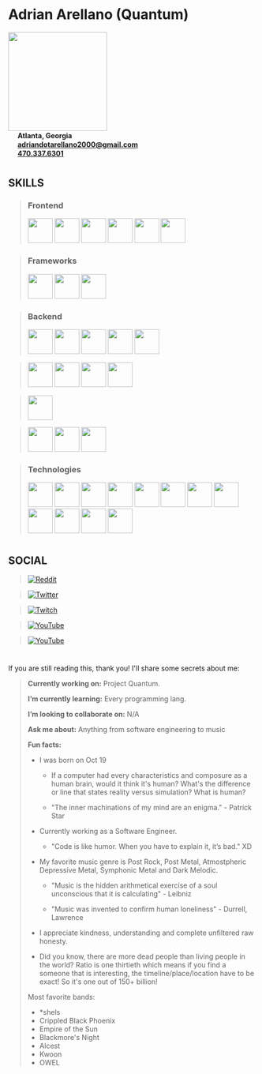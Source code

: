 <div>
    <h1><b>Adrian Arellano (Quantum)</b></h1>
    <img
        src = "https://i.redd.it/snoovatar/avatars/5597ed49-0ba1-4d47-9cf3-6685f8d2ab04.png"
        width = "200"
    />
</div>

<div>
    <img
        src = "https://cdn-icons-png.flaticon.com/512/684/684908.png"
        width = "15"
    />
    <span><b>Atlanta, Georgia</b></span>
</div>

<div>
    <img
        src = "https://cdn-icons-png.flaticon.com/512/5968/5968534.png"
        width = "15"
    />
    <span>
        <a href = "mailto:adriandotarellano2000@gmail.com">
            <b>adriandotarellano2000@gmail.com</b>
        </a>
    </span>
</div>

<div>
    <img
        src = "https://cdn-icons.flaticon.com/png/512/4423/premium/4423638.png?token=exp=1649207042~hmac=39cbc2f95f05b7193c145e7e40e79b89"
        width = "15"
    />
    <span>
        <a href = "tel:470-337-6301">
            <b>470.337.6301</b>
        </a>
    </span>
</div>

#

## **SKILLS**

> ### Frontend
> <img src = "https://cdn.jsdelivr.net/gh/devicons/devicon/icons/react/react-original.svg" width = "50"/>
> <img src = "https://cdn.jsdelivr.net/gh/devicons/devicon/icons/angularjs/angularjs-original.svg" width = "50"/>
> <img src = "https://cdn.jsdelivr.net/gh/devicons/devicon/icons/ruby/ruby-original.svg" width = "50"/>
> <img src = "https://cdn.jsdelivr.net/gh/devicons/devicon/icons/scala/scala-original.svg" width = "50"/>
> <img src = "https://cdn.jsdelivr.net/gh/devicons/devicon/icons/rust/rust-plain.svg" width = "50"/>
> <img src = "https://cdn.jsdelivr.net/gh/devicons/devicon/icons/kotlin/kotlin-original.svg" width = "50"/>

> ### Frameworks
> <img src = "https://cdn.jsdelivr.net/gh/devicons/devicon/icons/nextjs/nextjs-original.svg" width = "50"/>
> <img src = "https://cdn.jsdelivr.net/gh/devicons/devicon/icons/rails/rails-plain.svg" width = "50"/>
> <img src = "https://cdn.jsdelivr.net/gh/devicons/devicon/icons/django/django-plain.svg" width = "50"/>

> ### Backend
> <img src = "https://cdn.jsdelivr.net/gh/devicons/devicon/icons/python/python-original.svg" width = "50"/>
> <img src = "https://cdn.jsdelivr.net/gh/devicons/devicon/icons/dotnetcore/dotnetcore-original.svg" width = "50"/>
> <img src = "https://cdn.jsdelivr.net/gh/devicons/devicon/icons/csharp/csharp-original.svg" width = "50"/>
> <img src = "https://cdn.jsdelivr.net/gh/devicons/devicon/icons/nodejs/nodejs-original.svg" width = "50"/>
> <img src = "https://cdn.jsdelivr.net/gh/devicons/devicon/icons/php/php-original.svg" width = "50"/>

> <img src = "https://cdn.jsdelivr.net/gh/devicons/devicon/icons/postgresql/postgresql-original.svg" width = "50"/>
> <img src = "https://cdn.jsdelivr.net/gh/devicons/devicon/icons/mysql/mysql-original.svg" width = "50"/>
> <img src = "https://cdn.jsdelivr.net/gh/devicons/devicon/icons/oracle/oracle-original.svg" width = "50"/>
> <img src = "https://cdn.jsdelivr.net/gh/devicons/devicon/icons/graphql/graphql-plain.svg" width = "50"/>

> <img src = "https://cdn.jsdelivr.net/gh/devicons/devicon/icons/fastapi/fastapi-original.svg" width = "50"/>

> <img src = "https://cdn.jsdelivr.net/gh/devicons/devicon/icons/azure/azure-original.svg" width = "50"/>
> <img src = "https://cdn.jsdelivr.net/gh/devicons/devicon/icons/github/github-original.svg" width = "50"/>
> <img src = "https://cdn.jsdelivr.net/gh/devicons/devicon/icons/bitbucket/bitbucket-original.svg" width = "50"/>

> ### Technologies
> <img src = "https://cdn.jsdelivr.net/gh/devicons/devicon/icons/gradle/gradle-plain.svg" width = "50"/>
> <img src = "https://cdn.jsdelivr.net/gh/devicons/devicon/icons/android/android-original.svg" width = "50"/>
> <img src = "https://cdn.jsdelivr.net/gh/devicons/devicon/icons/androidstudio/androidstudio-original.svg" width = "50"/>
> <img src = "https://cdn.jsdelivr.net/gh/devicons/devicon/icons/jira/jira-original.svg" width = "50"/>
> <img src = "https://cdn.jsdelivr.net/gh/devicons/devicon/icons/docker/docker-original.svg" width = "50"/>
> <img src = "https://cdn.jsdelivr.net/gh/devicons/devicon/icons/godot/godot-original.svg" width = "50"/>
> <img src = "https://cdn.jsdelivr.net/gh/devicons/devicon/icons/heroku/heroku-original.svg" width = "50"/>
> <img src = "https://cdn.jsdelivr.net/gh/devicons/devicon/icons/kubernetes/kubernetes-plain.svg" width = "50"/>
> <img src = "https://cdn.jsdelivr.net/gh/devicons/devicon/icons/terraform/terraform-original.svg" width = "50"/>
> <img src = "https://cdn.jsdelivr.net/gh/devicons/devicon/icons/unity/unity-original.svg" width = "50"/>
> <img src = "https://cdn.jsdelivr.net/gh/devicons/devicon/icons/unrealengine/unrealengine-original.svg" width = "50"/>
> <img src = "https://cdn.jsdelivr.net/gh/devicons/devicon/icons/intellij/intellij-original.svg" width = "50"/>

#

## **SOCIAL**

> [![Reddit](https://img.shields.io/reddit/user-karma/combined/KevinArellano94?style=for-the-badge)](https://www.reddit.com/user/KevinArellano94)

> [![Twitter](https://img.shields.io/twitter/follow/KevArellano94?style=for-the-badge)](https://twitter.com/KevArellano94)

> [![Twitch](https://img.shields.io/twitch/status/kevinarellano94?style=for-the-badge)](https://www.twitch.tv/kevinarellano94)

> [![YouTube](https://img.shields.io/youtube/channel/views/UClHn2FuUnrxXW07eJCYfazw?style=for-the-badge)](https://www.youtube.com/KevinArellano)

> [![YouTube](https://img.shields.io/badge/Spotify-1ED760?style=for-the-badge)](https://www.youtube.com/KevinArellano)

#

If you are still reading this, thank you!  I'll share some secrets about me:

> **Currently working on:** Project Quantum.
>
> **I’m currently learning:** Every programming lang.
> 
> **I’m looking to collaborate on:** N/A
> 
> **Ask me about:** Anything from software engineering to music
> 
> **Fun facts:**
> - I was born on Oct 19
> 
>   - If a computer had every characteristics and composure as a human brain, would it think it's human?  What's the difference or line that states reality versus simulation?  What is human?
> 
>   - "The inner machinations of my mind are an enigma." - Patrick Star
> 
> - Currently working as a Software Engineer.
> 
>   - "Code is like humor. When you have to explain it, it’s bad." XD
> 
> - My favorite music genre is Post Rock, Post Metal, Atmostpheric Depressive Metal, Symphonic Metal and Dark Melodic.
> 
>   - "Music is the hidden arithmetical exercise of a soul unconscious that it is calculating" - Leibniz
> 
>   - "Music was invented to confirm human loneliness" - Durrell, Lawrence
> - I appreciate kindness, understanding and complete unfiltered raw honesty.
> - Did you know, there are more dead people than living people in the world?  Ratio is one thirtieth which means if you find a someone that is interesting, the timeline/place/location have to be exact!  So it's one out of 150+ billion!
> 
> Most favorite bands:
> - *shels
> - Crippled Black Phoenix
> - Empire of the Sun
> - Blackmore's Night
> - Alcest
> - Kwoon
> - OWEL
